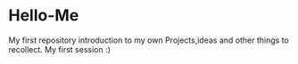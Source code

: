 # Hello-Me
My first repository introduction to my own Projects,ideas and other things to recollect.
My first session :)
